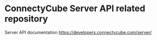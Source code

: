 # ConnectyCube Server API related repository

Server API documentation https://developers.connectycube.com/server/
